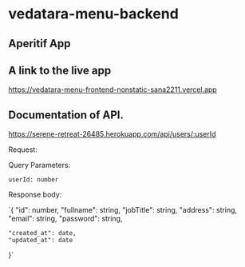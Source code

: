 # vedatara-menu-backend
## Aperitif App

##  A link to the live app
https://vedatara-menu-frontend-nonstatic-sana2211.vercel.app 

## Documentation of API.
 https://serene-retreat-26485.herokuapp.com/api/users/:userId

Request:

Query Parameters:

`userId: number`

Response body:

`{
    "id": number,
    "fullname": string,
    "jobTitle": string,
    "address": string,
    "email": string,
    "password": string,
    
    "created_at": date,
    "updated_at": date
}`
